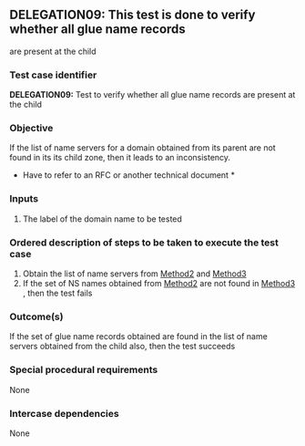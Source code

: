 ## DELEGATION09: This test is done to verify whether all glue name records
are present at the child

### Test case identifier

**DELEGATION09:** Test to verify whether all glue name records are present
at the child 

### Objective

If the list of name servers for a domain obtained from its parent are not
found in its its child zone, then it leads to an inconsistency.

* Have to refer to an RFC or another technical document *

### Inputs

1. The label of the domain name to be tested

### Ordered description of steps to be taken to execute the test case

1. Obtain the list of name servers from [Method2](../Methods.md) and
[Method3](../Methods.md)
3. If the set of NS names obtained from [Method2](../Methods.md) are 
not found in [Method3](../Methods.md) , then the test fails

### Outcome(s)

If the set of glue name records obtained are found in the list of name
servers obtained from the child also, then the test succeeds

### Special procedural requirements

None

### Intercase dependencies

None

